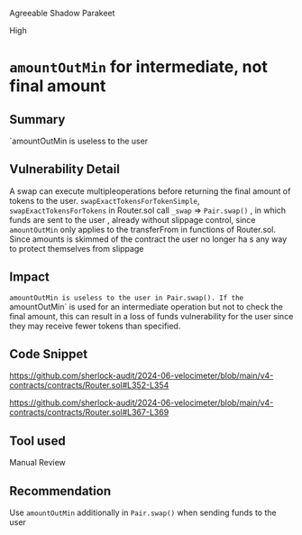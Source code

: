 Agreeable Shadow Parakeet

High

# `amountOutMin` for intermediate, not final amount

## Summary
`amountOutMin is useless to the user

## Vulnerability Detail
A swap can execute multipleoperations before returning the final amount of tokens to the user. 
`swapExactTokensForTokenSimple`, `swapExactTokensForTokens`  in Router.sol  call `_swap` => `Pair.swap()` , in which funds are sent to the user , already without slippage control, since `amountOutMin` only applies to the transferFrom in functions of Router.sol. Since amounts is skimmed of the contract the user  no longer  ha s any way to protect  themselves from slippage
## Impact

`amountOutMin is useless to the user in Pair.swap(). If the `amountOutMin` is used for an intermediate operation but not to check the final amount, this can result in a loss of funds vulnerability for the user since they may receive fewer tokens than specified.

## Code Snippet 

https://github.com/sherlock-audit/2024-06-velocimeter/blob/main/v4-contracts/contracts/Router.sol#L352-L354

https://github.com/sherlock-audit/2024-06-velocimeter/blob/main/v4-contracts/contracts/Router.sol#L367-L369

## Tool used

Manual Review

## Recommendation
Use `amountOutMin` additionally in `Pair.swap()` when sending funds to the user